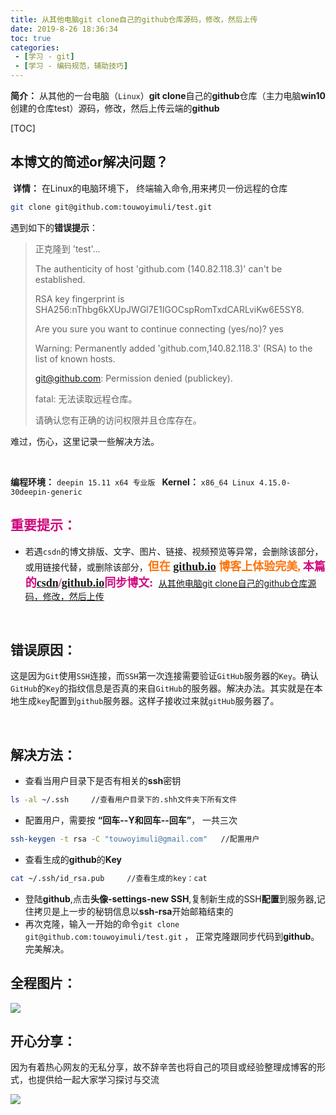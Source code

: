 ```yaml
---
title: 从其他电脑git clone自己的github仓库源码，修改，然后上传
date: 2019-8-26 18:36:34
toc: true
categories: 
 - [学习 - git]
 - [学习 - 编码规范，辅助技巧]
---
```




**简介：**  从其他的一台电脑（`Linux`）**git clone**自己的**github**仓库（主力电脑**win10**创建的仓库test）源码，修改，然后上传云端的**github**

<!-- more -->

[TOC]

## 本博文的简述or解决问题？

​		**详情：**  在Linux的电脑环境下， 终端输入命令,用来拷贝一份远程的仓库

```bash
git clone git@github.com:touwoyimuli/test.git    
```

遇到如下的**错误提示**：

> 正克隆到 'test'...
>
> The authenticity of host 'github.com (140.82.118.3)' can't be established.
>
> RSA key fingerprint is SHA256:nThbg6kXUpJWGl7E1IGOCspRomTxdCARLviKw6E5SY8.
>
> Are you sure you want to continue connecting (yes/no)? yes 
>
> Warning: Permanently added 'github.com,140.82.118.3' (RSA) to the list of known hosts.
>
> git@github.com: Permission denied (publickey).
>
> fatal: 无法读取远程仓库。
>
> 请确认您有正确的访问权限并且仓库存在。

难过，伤心，这里记录一些解决方法。

<br>

**编程环境：**  `deepin 15.11 x64 专业版 `    **Kernel：** `x86_64 Linux 4.15.0-30deepin-generic`

## <font color=#D0087E  face="幼圆">重要提示：</font>

- 若遇`csdn`的博文排版、文字、图片、链接、视频预览等异常，会删除该部分，或用链接代替，或删除该部分，<font color=#FE7207 size=4 face="幼圆">**但在   [github.io](https://touwoyimuli.github.io/) 博客上体验完美,**</font>  <font color=#D0087E  size=4 face="幼圆">**本篇的[csdn](https://blog.csdn.net/qq_33154343)/[github.io](https://touwoyimuli.github.io/)同步博文:** </font> [从其他电脑git clone自己的github仓库源码，修改，然后上传](https://blog.csdn.net/qq_33154343/article/details/100083909)

<br>

## 错误原因：

这是因为`Git`使用`SSH`连接，而`SSH`第一次连接需要验证`GitHub`服务器的`Key`。确认`GitHub`的`Key`的指纹信息是否真的来自`GitHub`的服务器。解决办法。其实就是在本地生成`key`配置到`github`服务器。这样子接收过来就`gitHub`服务器了。

<br>

## 解决方法：

- 查看当用户目录下是否有相关的**ssh**密钥

```bash
ls -al ~/.ssh     //查看用户目录下的.shh文件夹下所有文件
```



- 配置用户，需要按 **“回车--Y和回车--回车”**， 一共三次

```bash
ssh-keygen -t rsa -C "touwoyimuli@gmail.com"   //配置用户
```



- 查看生成的**github**的**Key**

```bash
cat ~/.ssh/id_rsa.pub     //查看生成的key：cat
```



- 登陆**github**,点击**头像-settings-new SSH**,复制新生成的SSH**配置**到服务器,记住拷贝是上一步的秘钥信息以**ssh-rsa**开始邮箱结束的
- 再次克隆，输入一开始的命令`git clone git@github.com:touwoyimuli/test.git`   ， 正常克隆跟同步代码到**github**。完美解决。



## 全程图片：

<img src="https://raw.githubusercontent.com/touwoyimuli/FigureBed/master/img/20190826185945.jpg"/>

<br>

## 开心分享：

因为有着热心网友的无私分享，故不辞辛苦也将自己的项目或经验整理成博客的形式，也提供给一起大家学习探讨与交流 

<img src="https://raw.githubusercontent.com/touwoyimuli/FigureBed/master/img/20190825170829.jpg"/>